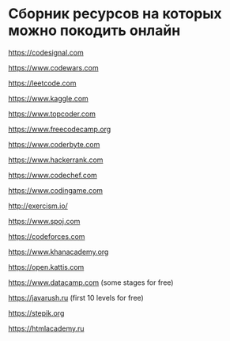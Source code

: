 # Сборник ресурсов на которых можно покодить онлайн

https://codesignal.com

https://www.codewars.com

https://leetcode.com

https://www.kaggle.com

https://www.topcoder.com

https://www.freecodecamp.org

https://www.coderbyte.com

https://www.hackerrank.com

https://www.codechef.com

https://www.codingame.com

http://exercism.io/

https://www.spoj.com

https://codeforces.com

https://www.khanacademy.org

https://open.kattis.com

https://www.datacamp.com (some stages for free)

https://javarush.ru (first 10 levels for free)

https://stepik.org

https://htmlacademy.ru

